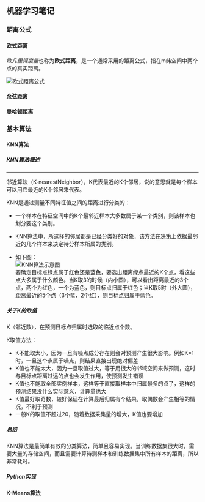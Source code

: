 ## 机器学习笔记


### 距离公式

#### 欧式距离
*欧几里得度量*也称为**欧式距离**，是一个通常采用的距离公式，指在m纬空间中两个点的真实距离。

![欧式距离公式](https://raw.githubusercontent.com/mxjesse/mxjesse.github.io/master/img_folder/201907/1562809393511.jpg)

#### 余弦距离

#### 曼哈顿距离


### 基本算法

#### KNN算法

##### KNN算法概述
---
邻近算法（K-nearestNeighbor），K代表最近的K个邻居，说的意思就是每个样本可以用它最近的K个邻居来代表。

KNN是通过测量不同特征值之间的距离进行分类的：

  * 一个样本在特征空间中的K个最邻近样本大多数属于某一个类别，则该样本也划分要这个类别。
  * KNN算法中，所选择的邻居都是已经分类好的对象，该方法在决策上依据最邻近的几个样本来决定待分样本所属的类别。

  * 如下图：   
![KNN算法示意图](https://raw.githubusercontent.com/mxjesse/mxjesse.github.io/master/img_folder/201907/1378215-20180805232806939-472376897.png)   
    要确定目标点绿点属于红色还是蓝色，要选出距离绿点最近的K个点，看这些点大多属于什么颜色。当K取3的时候（内小圆），可以看出距离最近的3个点，两个为红色，一个为蓝色，则目标点归属于红色；当K取5时（外大圆），距离最近的5个点（3个蓝，2个红），则目标点归属于蓝色。
    
##### 关于K的取值
K（邻近数），在预测目标点归属时选取的临近点个数。

K取值方法：

  * K不能取太小，因为一旦有噪点成分存在则会对预测产生很大影响。例如K=1时，一旦这个点属于噪点，则结果直接出现绝对偏差
  * K值也不能太大，因为一旦取值过大，等于用很大的邻域空间来做预测，这时与目标点距离过远的点也会发生作用，使预测发生错误
  * K值也不能取全部实例样本，这样等于直接取样本中归属最多的点了，这样的预测结果没什么实际意义，计算量也大
  * K值最好取奇数，较好保证在计算最后归属有个结果，取偶数会产生相等的情况，不利于预测
  * 一般K的取值不超过20，随着数据采集量的增大，K值也要增加

##### 总结
KNN算法是最简单有效的分类算法，简单且容易实现。当训练数据集很大时，需要大量的存储空间，而且需要计算待测样本和训练数据集中所有样本的距离，所以非常耗时。

##### Python实现

#### K-Means算法